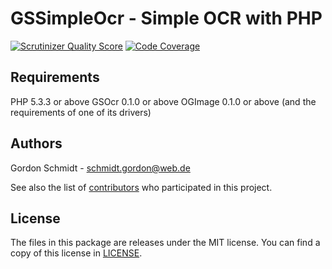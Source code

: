 GSSimpleOcr - Simple OCR with PHP
=================================


[![Scrutinizer Quality Score](https://scrutinizer-ci.com/g/GordonSchmidt/GSSimpleOcr/badges/quality-score.png?s=2e7f6beb9e0c1db57c4619c8cef12a6f69801981)](https://scrutinizer-ci.com/g/GordonSchmidt/GSSimpleOcr/)
[![Code Coverage](https://scrutinizer-ci.com/g/GordonSchmidt/GSSimpleOcr/badges/coverage.png?s=a0ae9d0d6218ee673b4d9f6308913f3f4661d1c9)](https://scrutinizer-ci.com/g/GordonSchmidt/GSSimpleOcr/)

Requirements
------------

PHP 5.3.3 or above
GSOcr 0.1.0 or above
OGImage 0.1.0 or above (and the requirements of one of its drivers)

Authors
-------

Gordon Schmidt - <schmidt.gordon@web.de><br />

See also the list of [contributors](https://github.com/GordonSchmidt/GSSimpleOcr/contributors) who participated in this project.

License
-------

The files in this package are releases under the MIT license.
You can find a copy of this license in [LICENSE](https://github.com/GordonSchmidt/GSSimpleOcr/blob/master/LICENSE).
